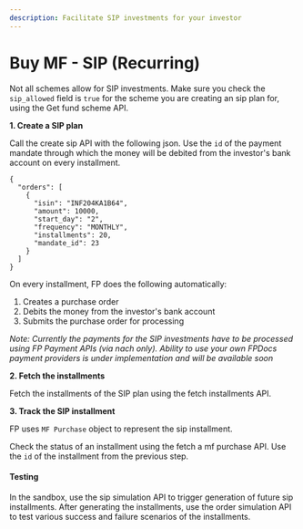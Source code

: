 ```yaml
---
description: Facilitate SIP investments for your investor
---
```


# Buy MF - SIP (Recurring)

Not all schemes allow for SIP investments. Make sure you check the `sip_allowed` field is `true` for the scheme you are creating an sip plan for, using the Get fund scheme API.

**1. Create a SIP plan**

Call the create sip API with the following json. Use the `id` of the payment mandate through which the money will be debited from the investor's bank account on every installment.

```
{
  "orders": [
    {
      "isin": "INF204KA1B64",
      "amount": 10000,
      "start_day": "2",
      "frequency": "MONTHLY",
      "installments": 20,
      "mandate_id": 23
    }
  ]
}
```

On every installment, FP does the following automatically:

1. Creates a purchase order
2. Debits the money from the investor's bank account
3. Submits the purchase order for processing

_Note: Currently the payments for the SIP investments have to be processed using FP Payment APIs (via nach only). Ability to use your own FPDocs payment providers is under implementation and will be available soon_

**2. Fetch the installments**

Fetch the installments of the SIP plan using the fetch installments API.

**3. Track the SIP installment**

FP uses `MF Purchase` object to represent the sip installment.

Check the status of an installment using the fetch a mf purchase API. Use the `id` of the installment from the previous step.

#### Testing <a href="#testing" id="testing"></a>

In the sandbox, use the sip simulation API to trigger generation of future sip installments. After generating the installments, use the order simulation API to test various success and failure scenarios of the installments.
